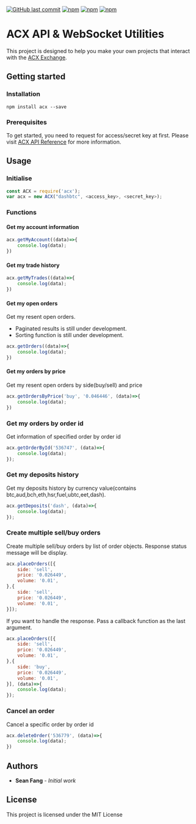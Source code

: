 [![GitHub last commit](https://img.shields.io/github/last-commit/it-blockchainglobal/acx-api.svg?maxAge=2400)](#)
[![npm](https://img.shields.io/npm/dt/acx.svg)](https://www.npmjs.com/package/acx)
[![npm](https://img.shields.io/npm/v/acx.svg)](https://www.npmjs.com/package/acx)
[![npm](https://img.shields.io/npm/l/acx.svg)](https://www.npmjs.com/package/acx)

# ACX API & WebSocket Utilities 
This project is designed to help you make your own projects that interact with the [ACX Exchange](https://help.acx.io/api).

## Getting started

### Installation
```
npm install acx --save
```

### Prerequisites
To get started, you need to request for access/secret key at first.
Please visit [ACX API Reference](https://help.acx.io/api) for more information.

## Usage

### Initialise
```javascript
const ACX = require('acx');
var acx = new ACX("dashbtc", <access_key>, <secret_key>);
```
### Functions

#### Get my account information
```javascript
acx.getMyAccount((data)=>{
    console.log(data);
})
```

#### Get my trade history
```javascript
acx.getMyTrades((data)=>{
    console.log(data);
})
```

#### Get my open orders
Get my resent open orders. 
* Paginated results is still under development.
* Sorting function is still under development.
```javascript
acx.getOrders((data)=>{
    console.log(data);
})
```

#### Get my orders by price
Get my resent open orders by side(buy/sell) and price
```javascript
acx.getOrdersByPrice('buy', '0.046446', (data)=>{
    console.log(data);
})
```
### Get my orders by order id
Get information of specified order by order id
```javascript
acx.getOrderById('536747', (data)=>{
    console.log(data);
});
```
### Get my deposits history
Get my deposits history by currency value(contains btc,aud,bch,eth,hsr,fuel,ubtc,eet,dash). 
```javascript
acx.getDeposits('dash', (data)=>{
    console.log(data);
});
```

### Create multiple sell/buy orders
Create multiple sell/buy orders by list of order objects. Response status message will be display.
```javascript
acx.placeOrders([{
    side: 'sell',
    price: '0.026449',
    volume: '0.01',
},{
    side: 'sell',
    price: '0.026449',
    volume: '0.01',
}]);
```
If you want to handle the response. Pass a callback function as the last argument.
```javascript
acx.placeOrders([{
    side: 'sell',
    price: '0.026449',
    volume: '0.01',
},{
    side: 'buy',
    price: '0.026449',
    volume: '0.01',
}], (data)=>{
    console.log(data);
});
```
### Cancel an order
Cancel a specific order by order id
```javascript
acx.deleteOrder('536779', (data)=>{
    console.log(data);
})
```


## Authors

* **Sean Fang** - *Initial work*

## License

This project is licensed under the MIT License